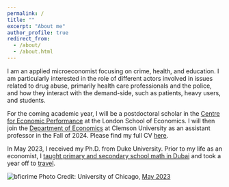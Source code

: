 ```yaml
---
permalink: /
title: ""
excerpt: "About me"
author_profile: true
redirect_from: 
  - /about/
  - /about.html
---
```


<meta name="google-site-verification" content="F1PA5O0lN6ADr5Cde5ABVSGNCeayniG2Il_SGyFGQjA" />

I am an applied microeconomist focusing on crime, health, and education. I am particularly interested in the role of different actors involved in issues related to drug abuse, primarily health care professionals and the police, and how they interact with the demand-side, such as patients, heavy users, and students. 

For the coming academic year, I will be a postdoctoral scholar in the [Centre for Economic Performance](https://cep.lse.ac.uk/) at the London School of Economics. I will then join the [Department of Economics](https://www.clemson.edu/business/departments/economics/index.html) at Clemson University as an assistant professor in the Fall of 2024. Please find my full CV [here](https://adamsoliman.github.io/files/AdamSolimanCV.pdf).

In May 2023, I received my Ph.D. from Duke University. Prior to my life as an economist, I [taught primary and secondary school math in Dubai](https://adamsoliman.github.io/teaching/) and took a year off to [travel](https://twitter.com/adamksoliman/status/1402014895214776331?s=20&t=kWelDx7GIkrv42lqRBRhfQ). 

![bficrime](https://adamsoliman.github.io/assets/1sgosXVA.jpeg) 
Photo Credit: University of Chicago, [May 2023](https://bfi.uchicago.edu/event/conference-on-the-economics-of-crime-and-justice-3/)
